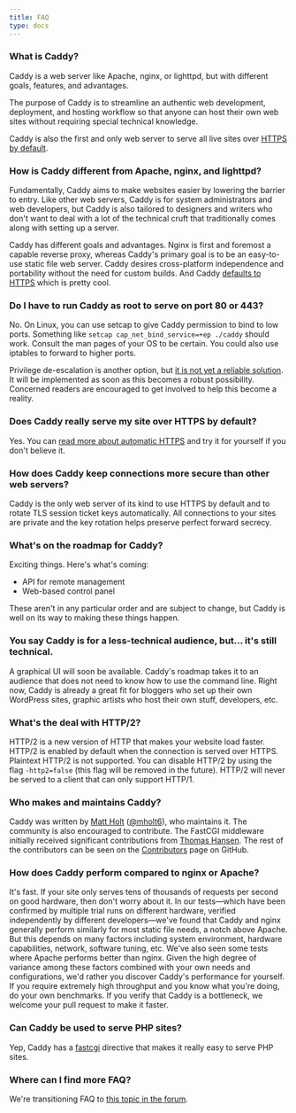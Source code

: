 ```yaml
---
title: FAQ
type: docs
---
```


### What is Caddy?

Caddy is a web server like Apache, nginx, or lighttpd, but with different goals, features, and advantages.

The purpose of Caddy is to streamline an authentic web development, deployment, and hosting workflow so that anyone can host their own web sites without requiring special technical knowledge.

Caddy is also the first and only web server to serve all live sites over [HTTPS by default](/docs/automatic-https).

### How is Caddy different from Apache, nginx, and lighttpd?

Fundamentally, Caddy aims to make websites easier by lowering the barrier to entry. Like other web servers, Caddy is for system administrators and web developers, but Caddy is also tailored to designers and writers who don't want to deal with a lot of the technical cruft that traditionally comes along with setting up a server.

Caddy has different goals and advantages. Nginx is first and foremost a capable reverse proxy, whereas Caddy's primary goal is to be an easy-to-use static file web server. Caddy desires cross-platform independence and portability without the need for custom builds. And Caddy [defaults to HTTPS](/docs/automatic-https) which is pretty cool.

### Do I have to run Caddy as root to serve on port 80 or 443?

No. On Linux, you can use setcap to give Caddy permission to bind to low ports. Something like `setcap cap_net_bind_service=+ep ./caddy` should work. Consult the man pages of your OS to be certain. You could also use iptables to forward to higher ports.

Privilege de-escalation is another option, but [it is not yet a reliable solution](https://github.com/golang/go/issues/1435). It will be implemented as soon as this becomes a robust possibility. Concerned readers are encouraged to get involved to help this become a reality.

### Does Caddy really serve my site over HTTPS by default?

Yes. You can [read more about automatic HTTPS](/docs/automatic-https) and try it for yourself if you don't believe it.

### How does Caddy keep connections more secure than other web servers?

Caddy is the only web server of its kind to use HTTPS by default and to rotate TLS session ticket keys automatically. All connections to your sites are private and the key rotation helps preserve perfect forward secrecy.

### What's on the roadmap for Caddy?

Exciting things. Here's what's coming:

*   API for remote management
*   Web-based control panel

These aren't in any particular order and are subject to change, but Caddy is well on its way to making these things happen.

### You say Caddy is for a less-technical audience, but... it's still technical.

A graphical UI will soon be available. Caddy's roadmap takes it to an audience that does not need to know how to use the command line. Right now, Caddy is already a great fit for bloggers who set up their own WordPress sites, graphic artists who host their own stuff, developers, etc.

### What's the deal with HTTP/2?

HTTP/2 is a new version of HTTP that makes your website load faster. HTTP/2 is enabled by default when the connection is served over HTTPS. Plaintext HTTP/2 is not supported. You can disable HTTP/2 by using the flag `-http2=false` (this flag will be removed in the future). HTTP/2 will never be served to a client that can only support HTTP/1.

### Who makes and maintains Caddy?

Caddy was written by [Matt Holt](http://matt.life) ([@mholt6](https://twitter.com/mholt6)), who maintains it. The community is also encouraged to contribute. The FastCGI middleware initially received significant contributions from [Thomas Hansen](http://thomashansen.me). The rest of the contributors can be seen on the [Contributors](https://github.com/mholt/caddy/graphs/contributors) page on GitHub.

### How does Caddy perform compared to nginx or Apache?

It's fast. If your site only serves tens of thousands of requests per second on good hardware, then don't worry about it. In our tests—which have been confirmed by multiple trial runs on different hardware, verified independently by different developers—we've found that Caddy and nginx generally perform similarly for most static file needs, a notch above Apache. But this depends on many factors including system environment, hardware capabilities, network, software tuning, etc. We've also seen some tests where Apache performs better than nginx. Given the high degree of variance among these factors combined with your own needs and configurations, we'd rather you discover Caddy's performance for yourself. If you require extremely high throughput and you know what you're doing, do your own benchmarks. If you verify that Caddy is a bottleneck, we welcome your pull request to make it faster.

### Can Caddy be used to serve PHP sites?

Yep, Caddy has a [fastcgi](/docs/fastcgi) directive that makes it really easy to serve PHP sites.


### Where can I find more FAQ?

We're transitioning FAQ to [this topic in the forum](https://forum.caddyserver.com/t/caddy-frequently-asked-questions-faq/13).
